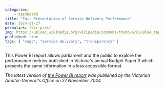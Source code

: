```yaml
---
categories:
    - dashboard
title: "Fair Presentation of Service Delivery Performance"
date: 2024-11-27
permalink: fair-pres/
img: https://upload.wikimedia.org/wikipedia/commons/thumb/6/66/Blue_tape_measure.jpg/960px-Blue_tape_measure.jpg
published: true
tags: [ "vago", "service delivery", "transparency" ]
---
```


This Power BI report allows parliament and the public to explore the performance metrics published in Victoria's annual Budget Paper 3 which presents the same information in a less accessible format. 

*The latest version of [the Power BI report](https://www.audit.vic.gov.au/dashboards/fair-presentation-service-delivery-performance-2024) was published by the Victorian Auditor-General's Office on 27 November 2024.*
